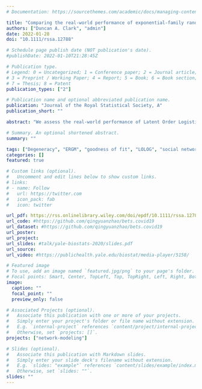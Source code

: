 ```yaml
---
# Documentation: https://sourcethemes.com/academic/docs/managing-content/

title: "Comparing the real-world performance of exponential-family random graph models and latent order logistic models for social network analysis"
authors: ["Duncan A. Clark", "admin"]
date: 2022-01-28
doi: "10.1111/rssa.12788"

# Schedule page publish date (NOT publication's date).
#publishDate: 2022-01-10T21:28:45Z

# Publication type.
# Legend: 0 = Uncategorized; 1 = Conference paper; 2 = Journal article;
# 3 = Preprint / Working Paper; 4 = Report; 5 = Book; 6 = Book section;
# 7 = Thesis; 8 = Patent
publication_types: ["2"]

# Publication name and optional abbreviated publication name.
publication: "Journal of the Royal Statistical Society, A"
publication_short: ""

abstract: "We assess the real-world performance of Latent Order Logistic models (LOLOG) when applied to typical networks modelled by researchers by comparing them to Exponential-family random graph models (ERGMs).  We demonstrate that the LOLOG models are, in general, in qualitative agreement with the ERGM models, and provide at least as good a model fit.  In addition, they are typically faster and easier to fit to data, without the tendency for degeneracy that plagues ERGMs."

# Summary. An optional shortened abstract.
summary: ""

tags: ["Degeneracy", "ERGM", "goodness of fit", "LOLOG", "social network analysis","social network modelling"]
categories: []
featured: true

# Custom links (optional).
#   Uncomment and edit lines below to show custom links.
# links:
# - name: Follow
#   url: https://twitter.com
#   icon_pack: fab
#   icon: twitter

url_pdf: https://rss.onlinelibrary.wiley.com/doi/epdf/10.1111/rssa.12788
url_code: #https://github.com/qingyuanzhao/bets.covid19
url_dataset: #https://github.com/qingyuanzhao/bets.covid19
url_poster:
url_project:
url_slides: #talk/yale-biostats-2020/slides.pdf
url_source:
url_video: #https://publichealth.yale.edu/biostat/media-player/5158/

# Featured image
# To use, add an image named `featured.jpg/png` to your page's folder.
# Focal points: Smart, Center, TopLeft, Top, TopRight, Left, Right, BottomLeft, Bottom, BottomRight.
image:
  caption: ""
  focal_point: ""
  preview_only: false

# Associated Projects (optional).
#   Associate this publication with one or more of your projects.
#   Simply enter your project's folder or file name without extension.
#   E.g. `internal-project` references `content/project/internal-project/index.md`.
#   Otherwise, set `projects: []`.
projects: ["network-modeling"]

# Slides (optional).
#   Associate this publication with Markdown slides.
#   Simply enter your slide deck's filename without extension.
#   E.g. `slides: "example"` references `content/slides/example/index.md`.
#   Otherwise, set `slides: ""`.
slides: ""
---
```

